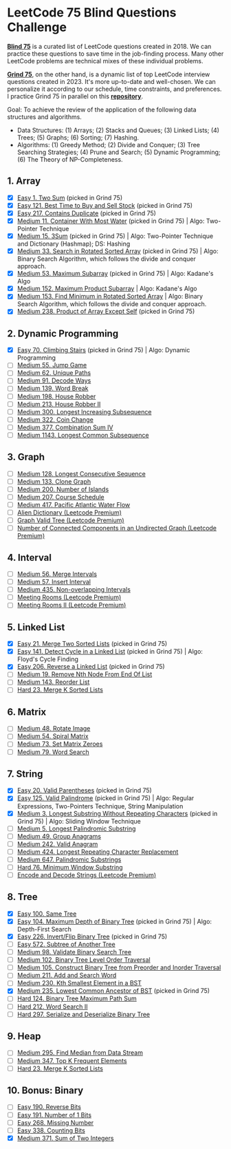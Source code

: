 # LeetCode 75 Blind Questions Challenge

[**Blind 75**](https://www.teamblind.com/post/New-Year-Gift---Curated-List-of-Top-75-LeetCode-Questions-to-Save-Your-Time-OaM1orEU) is a curated list of LeetCode questions created in 2018. We can practice these questions to save time in the job-finding process. Many other LeetCode problems are technical mixes of these individual problems.

[**Grind 75**](https://www.techinterviewhandbook.org/grind75/about), on the other hand, is a dynamic list of top LeetCode interview questions created in 2023. It's more up-to-date and well-chosen. We can personalize it according to our schedule, time constraints, and preferences. I practice Grind 75 in parallel on this [**repository**](https://github.com/open-minded13/2023_LeetCode_Grind_75_Questions_Challenge).

Goal: To achieve the review of the application of the following data structures and algorithms.

- Data Structures: (1) Arrays; (2) Stacks and Queues; (3) Linked Lists; (4) Trees; (5) Graphs; (6) Sorting; (7) Hashing.
- Algorithms: (1) Greedy Method; (2) Divide and Conquer; (3) Tree Searching Strategies; (4) Prune and Search; (5) Dynamic Programming; (6) The Theory of NP-Completeness.

## 1. Array

- [x] [Easy 1. Two Sum](https://leetcode.com/problems/two-sum/) (picked in Grind 75)
- [x] [Easy 121. Best Time to Buy and Sell Stock](https://leetcode.com/problems/best-time-to-buy-and-sell-stock/) (picked in Grind 75)
- [x] [Easy 217. Contains Duplicate](https://leetcode.com/problems/contains-duplicate/) (picked in Grind 75)
- [x] [Medium 11. Container With Most Water](https://leetcode.com/problems/container-with-most-water/) (picked in Grind 75) | Algo: Two-Pointer Technique
- [x] [Medium 15. 3Sum](https://leetcode.com/problems/3sum/) (picked in Grind 75) | Algo: Two-Pointer Technique and Dictionary (Hashmap); DS: Hashing
- [x] [Medium 33. Search in Rotated Sorted Array](https://leetcode.com/problems/search-in-rotated-sorted-array/) (picked in Grind 75) | Algo: Binary Search Algorithm, which follows the divide and conquer approach.
- [x] [Medium 53. Maximum Subarray](https://leetcode.com/problems/maximum-subarray/) (picked in Grind 75) | Algo: Kadane's Algo
- [x] [Medium 152. Maximum Product Subarray](https://leetcode.com/problems/maximum-product-subarray/) | Algo: Kadane's Algo
- [x] [Medium 153. Find Minimum in Rotated Sorted Array](https://leetcode.com/problems/find-minimum-in-rotated-sorted-array/) | Algo: Binary Search Algorithm, which follows the divide and conquer approach.
- [x] [Medium 238. Product of Array Except Self](https://leetcode.com/problems/product-of-array-except-self/) (picked in Grind 75)

## 2. Dynamic Programming

- [x] [Easy 70. Climbing Stairs](https://leetcode.com/problems/climbing-stairs/) (picked in Grind 75) | Algo: Dynamic Programming
- [ ] [Medium 55. Jump Game](https://leetcode.com/problems/jump-game/)
- [ ] [Medium 62. Unique Paths](https://leetcode.com/problems/unique-paths/)
- [ ] [Medium 91. Decode Ways](https://leetcode.com/problems/decode-ways/)
- [ ] [Medium 139. Word Break](https://leetcode.com/problems/word-break/)
- [ ] [Medium 198. House Robber](https://leetcode.com/problems/house-robber/)
- [ ] [Medium 213. House Robber II](https://leetcode.com/problems/house-robber-ii/)
- [ ] [Medium 300. Longest Increasing Subsequence](https://leetcode.com/problems/longest-increasing-subsequence/)
- [ ] [Medium 322. Coin Change](https://leetcode.com/problems/coin-change/)
- [ ] [Medium 377. Combination Sum IV](https://leetcode.com/problems/combination-sum-iv/)
- [ ] [Medium 1143. Longest Common Subsequence](https://leetcode.com/problems/longest-common-subsequence/)

## 3. Graph

- [ ] [Medium 128. Longest Consecutive Sequence](https://leetcode.com/problems/longest-consecutive-sequence/)
- [ ] [Medium 133. Clone Graph](https://leetcode.com/problems/clone-graph/)
- [ ] [Medium 200. Number of Islands](https://leetcode.com/problems/number-of-islands/)
- [ ] [Medium 207. Course Schedule](https://leetcode.com/problems/course-schedule/)
- [ ] [Medium 417. Pacific Atlantic Water Flow](https://leetcode.com/problems/pacific-atlantic-water-flow/)
- [ ] [Alien Dictionary (Leetcode Premium)](https://leetcode.com/problems/alien-dictionary/)
- [ ] [Graph Valid Tree (Leetcode Premium)](https://leetcode.com/problems/graph-valid-tree/)
- [ ] [Number of Connected Components in an Undirected Graph (Leetcode Premium)](https://leetcode.com/problems/number-of-connected-components-in-an-undirected-graph/)

## 4. Interval

- [ ] [Medium 56. Merge Intervals](https://leetcode.com/problems/merge-intervals/)
- [ ] [Medium 57. Insert Interval](https://leetcode.com/problems/insert-interval/)
- [ ] [Medium 435. Non-overlapping Intervals](https://leetcode.com/problems/non-overlapping-intervals/)
- [ ] [Meeting Rooms (Leetcode Premium)](https://leetcode.com/problems/meeting-rooms/)
- [ ] [Meeting Rooms II (Leetcode Premium)](https://leetcode.com/problems/meeting-rooms-ii/)

## 5. Linked List

- [x] [Easy 21. Merge Two Sorted Lists](https://leetcode.com/problems/merge-two-sorted-lists/) (picked in Grind 75)
- [x] [Easy 141. Detect Cycle in a Linked List](https://leetcode.com/problems/linked-list-cycle/) (picked in Grind 75) | Algo: Floyd's Cycle Finding
- [x] [Easy 206. Reverse a Linked List](https://leetcode.com/problems/reverse-linked-list/) (picked in Grind 75)
- [ ] [Medium 19. Remove Nth Node From End Of List](https://leetcode.com/problems/remove-nth-node-from-end-of-list/)
- [ ] [Medium 143. Reorder List](https://leetcode.com/problems/reorder-list/)
- [ ] [Hard 23. Merge K Sorted Lists](https://leetcode.com/problems/merge-k-sorted-lists/)

## 6. Matrix

- [ ] [Medium 48. Rotate Image](https://leetcode.com/problems/rotate-image/)
- [ ] [Medium 54. Spiral Matrix](https://leetcode.com/problems/spiral-matrix/)
- [ ] [Medium 73. Set Matrix Zeroes](https://leetcode.com/problems/set-matrix-zeroes/)
- [ ] [Medium 79. Word Search](https://leetcode.com/problems/word-search/)

## 7. String

- [x] [Easy 20. Valid Parentheses](https://leetcode.com/problems/valid-parentheses/) (picked in Grind 75)
- [x] [Easy 125. Valid Palindrome](https://leetcode.com/problems/valid-palindrome/) (picked in Grind 75) | Algo: Regular Expressions, Two-Pointers Technique, String Manipulation
- [x] [Medium 3. Longest Substring Without Repeating Characters](https://leetcode.com/problems/longest-substring-without-repeating-characters/) (picked in Grind 75) | Algo: Sliding Window Technique
- [ ] [Medium 5. Longest Palindromic Substring](https://leetcode.com/problems/longest-palindromic-substring/)
- [ ] [Medium 49. Group Anagrams](https://leetcode.com/problems/group-anagrams/)
- [ ] [Medium 242. Valid Anagram](https://leetcode.com/problems/valid-anagram/)
- [ ] [Medium 424. Longest Repeating Character Replacement](https://leetcode.com/problems/longest-repeating-character-replacement/)
- [ ] [Medium 647. Palindromic Substrings](https://leetcode.com/problems/palindromic-substrings/)
- [ ] [Hard 76. Minimum Window Substring](https://leetcode.com/problems/minimum-window-substring/)
- [ ] [Encode and Decode Strings (Leetcode Premium)](https://leetcode.com/problems/encode-and-decode-strings/)

## 8. Tree

- [x] [Easy 100. Same Tree](https://leetcode.com/problems/same-tree/)
- [x] [Easy 104. Maximum Depth of Binary Tree](https://leetcode.com/problems/maximum-depth-of-binary-tree/) (picked in Grind 75) | Algo: Depth-First Search
- [x] [Easy 226. Invert/Flip Binary Tree](https://leetcode.com/problems/invert-binary-tree/) (picked in Grind 75)
- [ ] [Easy 572. Subtree of Another Tree](https://leetcode.com/problems/subtree-of-another-tree/)
- [ ] [Medium 98. Validate Binary Search Tree](https://leetcode.com/problems/validate-binary-search-tree/)
- [ ] [Medium 102. Binary Tree Level Order Traversal](https://leetcode.com/problems/binary-tree-level-order-traversal/)
- [ ] [Medium 105. Construct Binary Tree from Preorder and Inorder Traversal](https://leetcode.com/problems/construct-binary-tree-from-preorder-and-inorder-traversal/)
- [ ] [Medium 211. Add and Search Word](https://leetcode.com/problems/add-and-search-word-data-structure-design/)
- [ ] [Medium 230. Kth Smallest Element in a BST](https://leetcode.com/problems/kth-smallest-element-in-a-bst/)
- [x] [Medium 235. Lowest Common Ancestor of BST](https://leetcode.com/problems/lowest-common-ancestor-of-a-binary-search-tree/) (picked in Grind 75)
- [ ] [Hard 124. Binary Tree Maximum Path Sum](https://leetcode.com/problems/binary-tree-maximum-path-sum/)
- [ ] [Hard 212. Word Search II](https://leetcode.com/problems/word-search-ii/)
- [ ] [Hard 297. Serialize and Deserialize Binary Tree](https://leetcode.com/problems/serialize-and-deserialize-binary-tree/)

## 9. Heap

- [ ] [Medium 295. Find Median from Data Stream](https://leetcode.com/problems/find-median-from-data-stream/)
- [ ] [Medium 347. Top K Frequent Elements](https://leetcode.com/problems/top-k-frequent-elements/)
- [ ] [Hard 23. Merge K Sorted Lists](https://leetcode.com/problems/merge-k-sorted-lists/)

## 10. Bonus: Binary

- [ ] [Easy 190. Reverse Bits](https://leetcode.com/problems/reverse-bits/)
- [ ] [Easy 191. Number of 1 Bits](https://leetcode.com/problems/number-of-1-bits/)
- [ ] [Easy 268. Missing Number](https://leetcode.com/problems/missing-number/)
- [ ] [Easy 338. Counting Bits](https://leetcode.com/problems/counting-bits/)
- [x] [Medium 371. Sum of Two Integers](https://leetcode.com/problems/sum-of-two-integers/)
